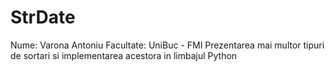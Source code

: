 # StrDate
Nume: Varona Antoniu
Facultate: UniBuc - FMI
Prezentarea mai multor tipuri de sortari si implementarea acestora in limbajul Python
